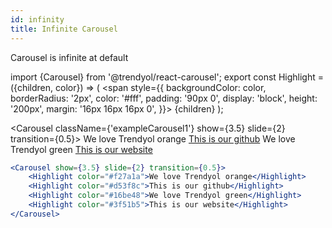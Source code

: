 ```yaml
---
id: infinity
title: Infinite Carousel
---
```


Carousel is infinite at default

import {Carousel} from '@trendyol/react-carousel';
export const Highlight = ({children, color}) => ( <span style={{
  backgroundColor: color,
  borderRadius: '2px',
  color: '#fff',
  padding: '90px 0',
  display: 'block',
  height: '200px',
  margin: '16px 16px 16px 0',
}}> {children} </span> );

<Carousel className={'exampleCarousel1'} show={3.5} slide={2} transition={0.5}>
<Highlight color="#f27a1a">We love Trendyol orange</Highlight>
<a target="_blank" href="https://github.com/trendyol/"><Highlight color="#d53f8c">This is our github</Highlight></a>
<Highlight color="#16be48">We love Trendyol green</Highlight>
<a target="_blank" href="https://trendyol.com/"><Highlight color="#3f51b5">This is our website</Highlight></a>
</Carousel>

```jsx
<Carousel show={3.5} slide={2} transition={0.5}>
	<Highlight color="#f27a1a">We love Trendyol orange</Highlight>
	<Highlight color="#d53f8c">This is our github</Highlight>
	<Highlight color="#16be48">We love Trendyol green</Highlight>
	<Highlight color="#3f51b5">This is our website</Highlight>
</Carousel>
```
